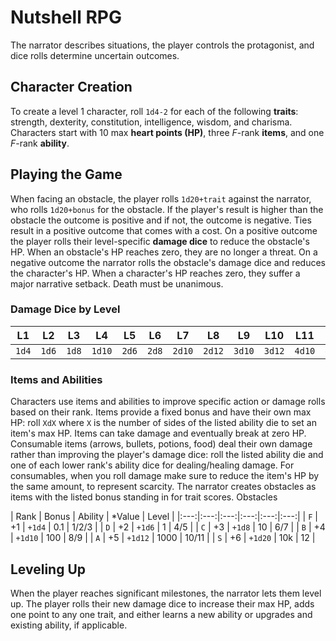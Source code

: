 # Nutshell RPG
The narrator describes situations, the player controls the protagonist, and dice rolls determine uncertain outcomes.

## Character Creation
To create a level 1 character, roll `1d4-2` for each of the following **traits**: strength, dexterity, constitution, intelligence, wisdom, and charisma. Characters start with 10 max **heart points (HP)**, three *F*-rank **items**, and one *F*-rank **ability**.

## Playing the Game
When facing an obstacle, the player rolls `1d20+trait` against the narrator, who rolls `1d20+bonus` for the obstacle. If the player's result is higher than the obstacle the outcome is positive and if not, the outcome is negative. Ties result in a positive outcome that comes with a cost. On a positive outcome the player rolls their level-specific **damage dice** to reduce the obstacle's HP. When an obstacle's HP reaches zero, they are no longer a threat. On a negative outcome the narrator rolls the obstacle's damage dice and reduces the character's HP. When a character's HP reaches zero, they suffer a major narrative setback. Death must be unanimous.

### Damage Dice by Level
| L1 | L2 | L3 | L4 | L5 | L6 | L7 | L8 | L9 | L10 | L11 | L12 |
|:---:|:---:|:---:|:---:|:---:|:---:|:---:|:---:|:---:|:---:|:---:|:---:|
| `1d4` | `1d6` | `1d8` | `1d10` | `2d6` | `2d8` | `2d10` | `2d12` | `3d10` | `3d12` | `4d10` | `4d12` |

### Items and Abilities
Characters use items and abilities to improve specific action or damage rolls based on their rank. Items provide a fixed bonus and have their own max HP: roll `XdX` where `X` is the number of sides of the listed ability die to set an item's max HP. Items can take damage and eventually break at zero HP. Consumable items (arrows, bullets, potions, food) deal their own damage rather than improving the player's damage dice: roll the listed ability die and one of each lower rank's ability dice for dealing/healing damage. For consumables, when you roll damage make sure to reduce the item's HP by the same amount, to represent scarcity.  The narrator creates obstacles as items with the listed bonus standing in for trait scores. Obstacles

| Rank | Bonus | Ability | &#42;Value | Level |
|:---:|:---:|:---:|:---:|:---:|:---:|
| `F` | +1 | `+1d4` | 0.1 | 1/2/3 |
| `D` | +2 | `+1d6` | 1 | 4/5 |
| `C` | +3 | `+1d8` | 10 | 6/7 |
| `B` | +4 | `+1d10` | 100 | 8/9 |
| `A` | +5 | `+1d12` | 1000 | 10/11 |
| `S` | +6 | `+1d20` | 10k | 12 |

## Leveling Up
When the player reaches significant milestones, the narrator lets them level up. The player rolls their new damage dice to increase their max HP, adds one point to any one trait, and either learns a new ability or upgrades and existing ability, if applicable.

